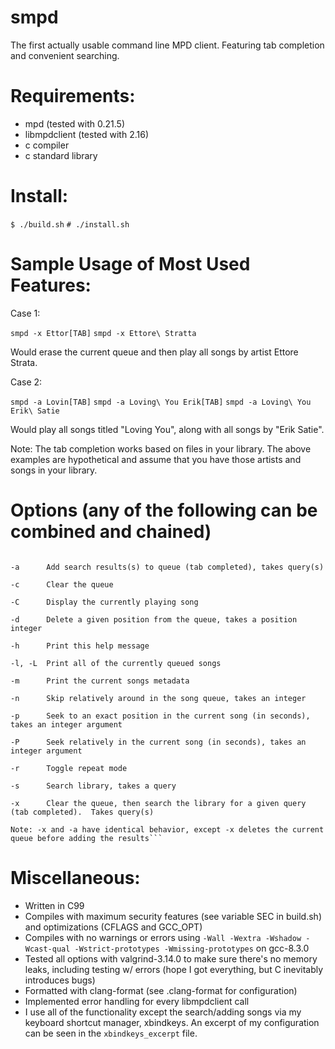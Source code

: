# smpd
The first actually usable command line MPD client.  Featuring tab completion and convenient searching.

# Requirements:
* mpd (tested with 0.21.5)
* libmpdclient (tested with 2.16)
* c compiler
* c standard library

# Install:
`$ ./build.sh`
`# ./install.sh`

# Sample Usage of Most Used Features:
Case 1:

`smpd -x Ettor[TAB]`
`smpd -x Ettore\ Stratta`

Would erase the current queue and then play all songs by artist Ettore Strata.

Case 2:

`smpd -a Lovin[TAB]`
`smpd -a Loving\ You Erik[TAB]`
`smpd -a Loving\ You Erik\ Satie`

Would play all songs titled "Loving You", along with all songs by "Erik Satie".

Note: The tab completion works based on files in your library.  The above examples are hypothetical and assume that you have those artists and songs in your library.

# Options (any of the following can be combined and chained)
```-0      Tab completion generator, internal

-a      Add search results(s) to queue (tab completed), takes query(s)

-c      Clear the queue

-C      Display the currently playing song

-d      Delete a given position from the queue, takes a position integer

-h      Print this help message

-l, -L  Print all of the currently queued songs

-m      Print the current songs metadata

-n      Skip relatively around in the song queue, takes an integer

-p      Seek to an exact position in the current song (in seconds), takes an integer argument

-P      Seek relatively in the current song (in seconds), takes an integer argument

-r      Toggle repeat mode

-s      Search library, takes a query

-x      Clear the queue, then search the library for a given query (tab completed).  Takes query(s)

Note: -x and -a have identical behavior, except -x deletes the current queue before adding the results```
```

# Miscellaneous:
* Written in C99
* Compiles with maximum security features (see variable SEC in build.sh) and optimizations (CFLAGS and GCC_OPT)
* Compiles with no warnings or errors using `-Wall -Wextra -Wshadow -Wcast-qual -Wstrict-prototypes -Wmissing-prototypes` on gcc-8.3.0
* Tested all options with valgrind-3.14.0 to make sure there's no memory leaks, including testing w/ errors (hope I got everything, but C inevitably introduces bugs)
* Formatted with clang-format (see .clang-format for configuration)
* Implemented error handling for every libmpdclient call
* I use all of the functionality except the search/adding songs via my keyboard shortcut manager, xbindkeys.  An excerpt of my configuration can be seen in the `xbindkeys_excerpt` file.
